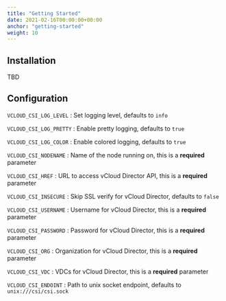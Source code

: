 ```yaml
---
title: "Getting Started"
date: 2021-02-16T00:00:00+00:00
anchor: "getting-started"
weight: 10
---
```


## Installation

TBD

## Configuration

`VCLOUD_CSI_LOG_LEVEL`
: Set logging level, defaults to `info`

`VCLOUD_CSI_LOG_PRETTY`
: Enable pretty logging, defaults to `true`

`VCLOUD_CSI_LOG_COLOR`
: Enable colored logging, defaults to `true`

`VCLOUD_CSI_NODENAME`
: Name of the node running on, this is a **required** parameter

`VCLOUD_CSI_HREF`
: URL to access vCloud Director API, this is a **required** parameter

`VCLOUD_CSI_INSECURE`
: Skip SSL verify for vCloud Director, defaults to `false`

`VCLOUD_CSI_USERNAME`
: Username for vCloud Director, this is a **required** parameter

`VCLOUD_CSI_PASSWORD`
: Password for vCloud Director, this is a **required** parameter

`VCLOUD_CSI_ORG`
: Organization for vCloud Director, this is a **required** parameter

`VCLOUD_CSI_VDC`
: VDCs for vCloud Director, this is a **required** parameter

`VCLOUD_CSI_ENDOINT`
: Path to unix socket endpoint, defaults to `unix:///csi/csi.sock`
